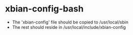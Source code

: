 xbian-config-bash
=================

- The 'xbian-config' file should be copied to /usr/local/sbin
- The rest should reside in /usr/local/include/xbian-config